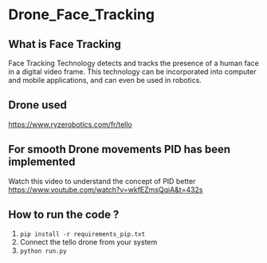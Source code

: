 # Drone_Face_Tracking

## What is Face Tracking 

Face Tracking Technology detects and tracks the presence of a human face in a digital video frame. This technology can be incorporated into computer and mobile applications, and can even be used in robotics.

## Drone used 
https://www.ryzerobotics.com/fr/tello

## For smooth Drone movements PID has been implemented
Watch this video to understand the concept of PID better https://www.youtube.com/watch?v=wkfEZmsQqiA&t=432s


## How to run the code ?
1. `pip install -r requirements_pip.txt`
2. Connect the tello drone from your system 
3. `python run.py`
